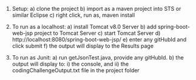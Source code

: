 
1) Setup:
  a) clone the project
  b) import as a maven project into STS or similar Eclipse
  c) right click, run as, maven install

2) To run as a localhost:
  a) install Tomcat v8.0 Server
  b) add spring-boot-web-jsp project to Tomcat Server
  c) start Tomcat Server
  d) http://localhost:8080/spring-boot-web-jsp/
  e) enter any gitHubId and click submit
  f) the output will display to the Results page

3) To run as Junit:
   a) run getJsonTest.java, provide any gitHubId.
   b) the output will display to:
      i)  the console, and
      ii) the codingChallengeOutput.txt file in the project folder